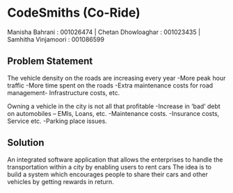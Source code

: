# CodeSmiths (Co-Ride)
Manisha Bahrani : 001026474 | Chetan Dhowloaghar : 001023435 | Samhitha Vinjamoori : 001086599

## Problem Statement 
The vehicle density on the roads are increasing every year
-More peak hour traffic
-More time spent on the roads
-Extra maintenance costs for road management- Infrastructure costs, etc.

Owning a vehicle in the city is not all that profitable
-Increase in ‘bad’ debt on automobiles – EMIs, Loans, etc.
-Maintenance costs. -Insurance costs, Service etc.
-Parking place issues.



## Solution
An integrated software application that allows the enterprises to handle the transportation within a city by enabling users to rent cars
The idea is to build a system which encourages people to share their cars and other vehicles by getting rewards in return.



